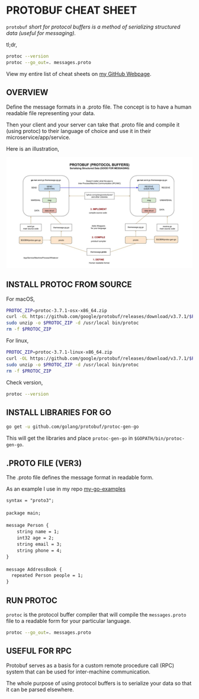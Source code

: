 # PROTOBUF CHEAT SHEET

`protobuf` _short for protocol buffers is a method of
serializing structured data (useful for messaging)._

tl;dr,

```bash
protoc --version
protoc --go_out=. messages.proto
```

View my entire list of cheat sheets on
[my GitHub Webpage](https://jeffdecola.github.io/my-cheat-sheets/).

## OVERVIEW

Define the message formats in a .proto file. The concept
is to have a human readable file representing your data. 

Then your client and your server can take that .proto
file and compile it (using protoc) to their language of
choice and use it in their microservice/app/service.

Here is an illustration,

![IMAGE - protobuf - IMAGE](../../../../../docs/pics/protobuf.jpg)

## INSTALL PROTOC FROM SOURCE

For macOS,

```bash
PROTOC_ZIP=protoc-3.7.1-osx-x86_64.zip
curl -OL https://github.com/google/protobuf/releases/download/v3.7.1/$PROTOC_ZIP
sudo unzip -o $PROTOC_ZIP -d /usr/local bin/protoc
rm -f $PROTOC_ZIP
```

For linux,

```bash
PROTOC_ZIP=protoc-3.7.1-linux-x86_64.zip
curl -OL https://github.com/google/protobuf/releases/download/v3.7.1/$PROTOC_ZIP
sudo unzip -o $PROTOC_ZIP -d /usr/local bin/protoc
rm -f $PROTOC_ZIP
```

Check version,

```bash
protoc --version
```

## INSTALL LIBRARIES FOR GO

```bash
go get -u github.com/golang/protobuf/protoc-gen-go
```

This will get the libraries and
place `protoc-gen-go` in `$GOPATH/bin/protoc-gen-go`.

## .PROTO FILE (VER3)

The .proto file defines the message format
in readable form.

As an example I use in my repo
[my-go-examples](https://github.com/JeffDeCola/my-go-examples/tree/master/messaging/protobuf)

```txt   
syntax = "proto3";

package main;

message Person {
	string name = 1;
    int32 age = 2;
	string email = 3;
    string phone = 4;
}

message AddressBook {
  repeated Person people = 1;
}
```

## RUN PROTOC

`protoc` is the protocol buffer compiler that will
compile the `messages.proto` file to a readable form
for your particular language.

```bash
protoc --go_out=. messages.proto
```

## USEFUL FOR RPC

Protobuf serves as a basis for a custom remote procedure
call (RPC) system that can be used for
inter-machine communication.

The whole purpose of using protocol buffers is to serialize
your data so that it can be parsed elsewhere.